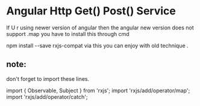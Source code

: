 # Angular Http Get() Post() Service

If U r using newer version of angular then the angular new version does not support .map you have to install this through cmd

npm install --save rxjs-compat
via this you can enjoy with old technique .

## note:
don't forget to import these lines.

import { Observable, Subject } from 'rxjs';
import 'rxjs/add/operator/map';
import 'rxjs/add/operator/catch';
